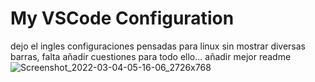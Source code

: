 # My VSCode Configuration
dejo el ingles configuraciones pensadas para linux sin mostrar diversas barras, falta añadir cuestiones para todo ello...
añadir mejor readme
![Screenshot_2022-03-04-05-16-06_2726x768](https://user-images.githubusercontent.com/88301232/156854856-4206ce66-fd56-44b0-92e7-d284d0db4c83.png)


